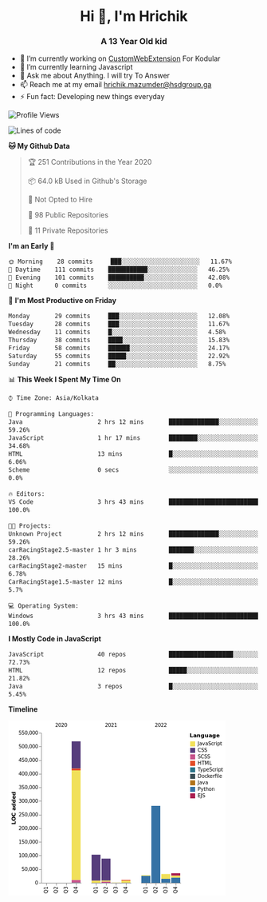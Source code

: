 <h1 align="center">Hi 👋, I'm Hrichik</h1>
<h3 align="center">A 13 Year Old kid</h3>


- 🔭 I’m currently working on [CustomWebExtension](https://github.com/hrichiksite/CustomWebExtension) For Kodular
- 🌱 I’m currently learning Javascript
- 💬 Ask me about Anything. I will try To Answer
- 📫 Reach me at my email hrichik.mazumder@hsdgroup.ga
- ⚡ Fun fact: Developing new things everyday

<!--START_SECTION:waka-->
![Profile Views](http://img.shields.io/badge/Profile%20Views-0-blue)

![Lines of code](https://img.shields.io/badge/From%20Hello%20World%20I%27ve%20Written-2.7%20million%20lines%20of%20code-blue)

**🐱 My Github Data** 

> 🏆 251 Contributions in the Year 2020
 > 
> 📦 64.0 kB Used in Github's Storage 
 > 
> 🚫 Not Opted to Hire
 > 
> 📜 98 Public Repositories
 > 
> 🔑 11 Private Repositories 

**I'm an Early 🐤** 

```text
🌞 Morning    28 commits     ███░░░░░░░░░░░░░░░░░░░░░░   11.67% 
🌆 Daytime    111 commits    ███████████░░░░░░░░░░░░░░   46.25% 
🌃 Evening    101 commits    ██████████░░░░░░░░░░░░░░░   42.08% 
🌙 Night      0 commits      ░░░░░░░░░░░░░░░░░░░░░░░░░   0.0%

```
📅 **I'm Most Productive on Friday** 

```text
Monday       29 commits     ███░░░░░░░░░░░░░░░░░░░░░░   12.08% 
Tuesday      28 commits     ███░░░░░░░░░░░░░░░░░░░░░░   11.67% 
Wednesday    11 commits     █░░░░░░░░░░░░░░░░░░░░░░░░   4.58% 
Thursday     38 commits     ████░░░░░░░░░░░░░░░░░░░░░   15.83% 
Friday       58 commits     ██████░░░░░░░░░░░░░░░░░░░   24.17% 
Saturday     55 commits     █████░░░░░░░░░░░░░░░░░░░░   22.92% 
Sunday       21 commits     ██░░░░░░░░░░░░░░░░░░░░░░░   8.75%

```


📊 **This Week I Spent My Time On** 

```text
⌚︎ Time Zone: Asia/Kolkata

💬 Programming Languages: 
Java                     2 hrs 12 mins       ██████████████░░░░░░░░░░░   59.26% 
JavaScript               1 hr 17 mins        ████████░░░░░░░░░░░░░░░░░   34.68% 
HTML                     13 mins             █░░░░░░░░░░░░░░░░░░░░░░░░   6.06% 
Scheme                   0 secs              ░░░░░░░░░░░░░░░░░░░░░░░░░   0.0%

🔥 Editors: 
VS Code                  3 hrs 43 mins       █████████████████████████   100.0%

🐱‍💻 Projects: 
Unknown Project          2 hrs 12 mins       ██████████████░░░░░░░░░░░   59.26% 
carRacingStage2.5-master 1 hr 3 mins         ███████░░░░░░░░░░░░░░░░░░   28.26% 
carRacingStage2-master   15 mins             █░░░░░░░░░░░░░░░░░░░░░░░░   6.78% 
CarRacingStage1.5-master 12 mins             █░░░░░░░░░░░░░░░░░░░░░░░░   5.7%

💻 Operating System: 
Windows                  3 hrs 43 mins       █████████████████████████   100.0%

```

**I Mostly Code in JavaScript** 

```text
JavaScript               40 repos            ██████████████████░░░░░░░   72.73% 
HTML                     12 repos            █████░░░░░░░░░░░░░░░░░░░░   21.82% 
Java                     3 repos             █░░░░░░░░░░░░░░░░░░░░░░░░   5.45%

```


**Timeline**

![Chart not found](https://github.com/hrichiksite/hrichiksite/blob/master/charts/bar_graph.png) 


<!--END_SECTION:waka-->

